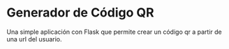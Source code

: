 # Generador de Código QR

Una simple aplicación con Flask que permite crear un código qr a partir de una url del usuario.